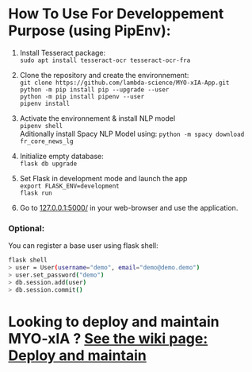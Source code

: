 # How To Use For Developpement Purpose (using PipEnv):
1. Install Tesseract package:    
   `sudo apt install tesseract-ocr tesseract-ocr-fra`  

2. Clone the repository and create the environnement:  
   `git clone https://github.com/lambda-science/MYO-xIA-App.git`  
   `python -m pip install pip --upgrade --user`  
   `python -m pip install pipenv --user`  
   `pipenv install`
   
3. Activate the environnement  & install NLP model  
   `pipenv shell`  
   Aditionally install Spacy NLP Model using: `python -m spacy download fr_core_news_lg`

4. Initialize empty database:  
   `flask db upgrade`

5. Set Flask in development mode and launch the app  
   `export FLASK_ENV=development`  
   `flask run`

6. Go to [127.0.0.1:5000/](http://127.0.0.1:5000/) in your web-browser and use the application.

### Optional:

You can register a base user using flask shell:

```bash
flask shell
> user = User(username="demo", email="demo@demo.demo")
> user.set_password("demo")
> db.session.add(user)
> db.session.commit()
```

# Looking to deploy and maintain MYO-xIA ? [See the wiki page: Deploy and maintain](https://github.com/lambda-science/MYO-xIA-App/wiki/MYO-xIA-Deployment,-update-and-maintainability.)
